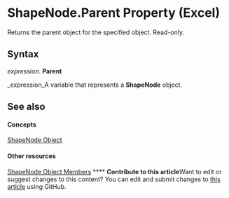 
# ShapeNode.Parent Property (Excel)

Returns the parent object for the specified object. Read-only.


## Syntax

 _expression_. **Parent**

 _expression_A variable that represents a  **ShapeNode** object.


## See also


#### Concepts


 [ShapeNode Object](c8b60d74-f11f-1659-30a3-6e180eb8bd58.md)
#### Other resources


 [ShapeNode Object Members](76ac3c43-a43f-ee45-2c38-ea237859d03f.md)
****   **Contribute to this article**Want to edit or suggest changes to this content? You can edit and submit changes to  [this article](https://github.com/jhershey00/VBA_Excel_Test/OpenXMLCon/articles/ebb2ff4b-3939-e850-a3ad-1f93f9ded7c3.md) using GitHub.

